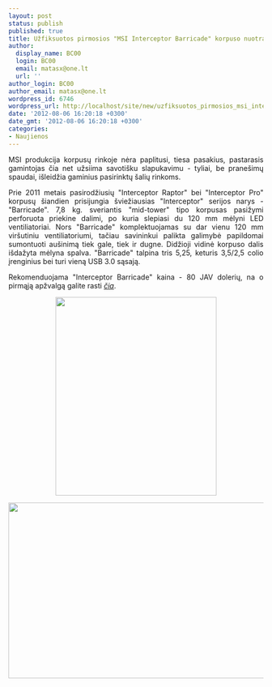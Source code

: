 ```yaml
---
layout: post
status: publish
published: true
title: Užfiksuotos pirmosios "MSI Interceptor Barricade" korpuso nuotraukos
author:
  display_name: BC00
  login: BC00
  email: matasx@one.lt
  url: ''
author_login: BC00
author_email: matasx@one.lt
wordpress_id: 6746
wordpress_url: http://localhost/site/new/uzfiksuotos_pirmosios_msi_interceptor_barricade_korpuso_nuotraukos/
date: '2012-08-06 16:20:18 +0300'
date_gmt: '2012-08-06 16:20:18 +0300'
categories:
- Naujienos
---
```

<p style="text-align: justify;">
	MSI produkcija korpusų rinkoje nėra paplitusi, tiesa pasakius, pastarasis gamintojas čia net užsiima savoti&scaron;ku slapukavimu - tyliai, be prane&scaron;imų spaudai, i&scaron;leidžia gaminius pasirinktų &scaron;alių rinkoms.</p>
<p style="text-align: justify;">
	Prie 2011 metais pasirodžiusių &quot;Interceptor Raptor&quot; bei &quot;Interceptor Pro&quot; korpusų &scaron;iandien prisijungia &scaron;viežiausias &quot;Interceptor&quot; serijos narys - &quot;Barricade&quot;. 7,8 kg. sveriantis &quot;mid-tower&quot; tipo korpusas pasižymi perforuota priekine dalimi, po kuria slepiasi du 120 mm mėlyni LED ventiliatoriai. Nors &quot;Barricade&quot; komplektuojamas su dar vienu 120 mm vir&scaron;utiniu ventiliatoriumi, tačiau savininkui palikta galimybė papildomai sumontuoti au&scaron;inimą tiek gale, tiek ir dugne. Didžioji vidinė korpuso dalis i&scaron;dažyta mėlyna spalva. &quot;Barricade&quot; talpina tris 5,25, keturis 3,5/2,5 colio įrenginius bei turi vieną USB 3.0 sąsają.</p>
<p style="text-align: justify;">
	Rekomenduojama &quot;Interceptor Barricade&quot; kaina - 80 JAV dolerių, na o pirmąją apžvalgą galite rasti <a href="http://www.legitreviews.com/article/1984/1/"><em>čia</em></a>.</p>
<p style="text-align: center;">
	<img alt="" src="http://technews.lt/userfiles/barricade.jpg" style="width: 318px; height: 392px;" /></p>
<p style="text-align: center;">
	<img alt="" src="http://technews.lt/userfiles/barricade2.jpg" style="width: 520px; height: 347px;" /></p>
